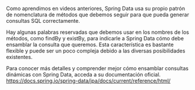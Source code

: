 Como aprendimos en videos anteriores, Spring Data usa su propio patrón de nomenclatura de métodos que debemos seguir para que pueda generar consultas SQL correctamente.

Hay algunas palabras reservadas que debemos usar en los nombres de los métodos, como findBy y existBy, para indicarle a Spring Data cómo debe ensamblar la consulta que queremos. Esta característica es bastante flexible y puede ser un poco compleja debido a las diversas posibilidades existentes.

Para conocer más detalles y comprender mejor cómo ensamblar consultas dinámicas con Spring Data, acceda a su documentación oficial.
https://docs.spring.io/spring-data/jpa/docs/current/reference/html/